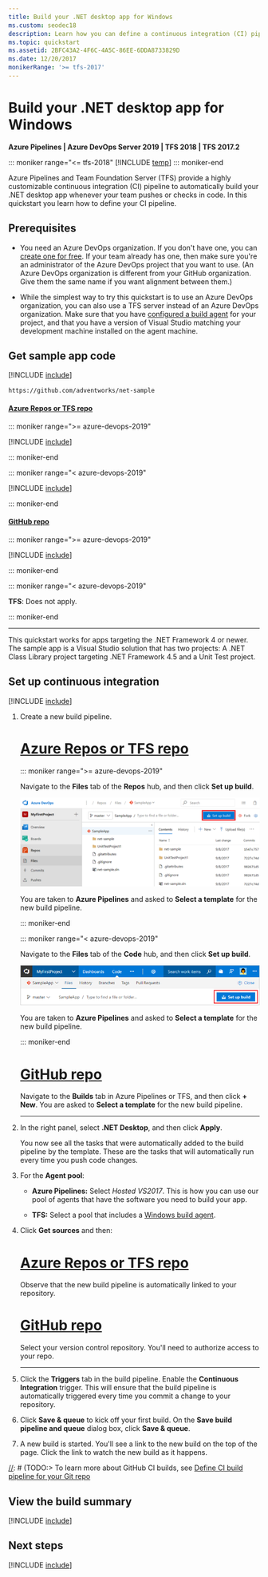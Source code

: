 ```yaml
---
title: Build your .NET desktop app for Windows
ms.custom: seodec18
description: Learn how you can define a continuous integration (CI) pipeline that builds your .NET app on Team Foundation Server and Azure Pipelines.
ms.topic: quickstart
ms.assetid: 2BFC43A2-4F6C-4A5C-86EE-6DDA8733829D
ms.date: 12/20/2017
monikerRange: '>= tfs-2017'
---
```


# Build your .NET desktop app for Windows

**Azure Pipelines | Azure DevOps Server 2019 | TFS 2018 | TFS 2017.2**

::: moniker range="<= tfs-2018"
[!INCLUDE [temp](../../includes/concept-rename-note.md)]
::: moniker-end

Azure Pipelines and Team Foundation Server (TFS) provide a highly customizable continuous integration (CI) pipeline to automatically build your .NET desktop app whenever your team pushes or checks in code. In this quickstart you learn how to define your CI pipeline.

## Prerequisites

* You need an Azure DevOps organization. If you don't have one, you can [create one for free](https://go.microsoft.com/fwlink/?LinkId=307137). If your team already has one, then make sure you're an administrator of the Azure DevOps project that you want to use.  (An Azure DevOps organization is different from your GitHub organization. Give them the same name if you want alignment between them.)

* While the simplest way to try this quickstart is to use an Azure DevOps organization, you can also use a TFS server instead of an Azure DevOps organization. Make sure that you have [configured a build agent](../../agents/v2-windows.md) for your project, and that you have a version of Visual Studio matching your development machine installed on the agent machine.

## Get sample app code

[!INCLUDE [include](../includes/get-sample-code-intro.md)]

```
https://github.com/adventworks/net-sample
```

#### [Azure Repos or TFS repo](#tab/vsts/)

::: moniker range=">= azure-devops-2019"

[!INCLUDE [include](../includes/get-sample-code-azure-devops.md)]

::: moniker-end

::: moniker range="< azure-devops-2019"

[!INCLUDE [include](../includes/get-sample-code-vsts-tfs-2017-update-2.md)]

::: moniker-end

#### [GitHub repo](#tab/github/)

::: moniker range=">= azure-devops-2019"

[!INCLUDE [include](../includes/get-sample-code-github.md)]

::: moniker-end

::: moniker range="< azure-devops-2019"

**TFS**: Does not apply.

::: moniker-end

* * *
This quickstart works for apps targeting the .NET Framework 4 or newer. The sample app is a Visual Studio solution that has two projects: A .NET Class Library project targeting .NET Framework 4.5 and a Unit Test project.

## Set up continuous integration

[!INCLUDE [include](../../includes/ci-quickstart-intro.md)]

[//]: # (TODO: Restore use of includes when we get support for using them in a list.)

1. Create a new build pipeline.

   # [Azure Repos or TFS repo](#tab/vsts)
   
   ::: moniker range=">= azure-devops-2019"
    
   Navigate to the **Files** tab of the **Repos** hub, and then click **Set up build**.

   ![Screenshot showing button to set up build for a repository](../media/set-up-first-build-from-repos-hub.png)

   You are taken to **Azure Pipelines** and asked to **Select a template** for the new build pipeline.
    
   ::: moniker-end

   ::: moniker range="< azure-devops-2019"

   Navigate to the **Files** tab of the **Code** hub, and then click **Set up build**.

   ![Screenshot showing button to set up build for a repository](../media/set-up-first-build-from-code-hub.png)

   You are taken to **Azure Pipelines** and asked to **Select a template** for the new build pipeline.

   ::: moniker-end

   # [GitHub repo](#tab/github)

   Navigate to the **Builds** tab in Azure Pipelines or TFS, and then click **+ New**. You are asked to **Select a template** for the new build pipeline.

   * * *

2. In the right panel, select **.NET Desktop**, and then click **Apply**.

   You now see all the tasks that were automatically added to the build pipeline by the template. These are the tasks that will automatically run every time you push code changes.

3. For the **Agent pool**:

   * **Azure Pipelines:** Select _Hosted VS2017_. This is how you can use our pool of agents that have the software you need to build your app.

   * **TFS:** Select a pool that includes a [Windows build agent](../../agents/v2-windows.md).

4. Click **Get sources** and then:

   # [Azure Repos or TFS repo](#tab/vsts)

   Observe that the new build pipeline is automatically linked to your repository.

   # [GitHub repo](#tab/github)

   Select your version control repository. You'll need to authorize access to your repo.

   * * *

5. Click the **Triggers** tab in the build pipeline. Enable the **Continuous Integration** trigger. This will ensure that the build pipeline is automatically triggered every time you commit a change to your repository.

6. Click **Save & queue** to kick off your first build. On the **Save build pipeline and queue** dialog box, click **Save & queue**.

7. A new build is started. You'll see a link to the new build on the top of the page. Click the link to watch the new build as it happens.

 [//]: # (TODO:> [!TIP])
 [//]: # (TODO:> To learn more about GitHub CI builds, see [Define CI build pipeline for your Git repo](#)

## View the build summary

[!INCLUDE [include](../includes/view-build-summary.md)]

## Next steps

[!INCLUDE [include](../includes/ci-web-app-next-steps.md)]
